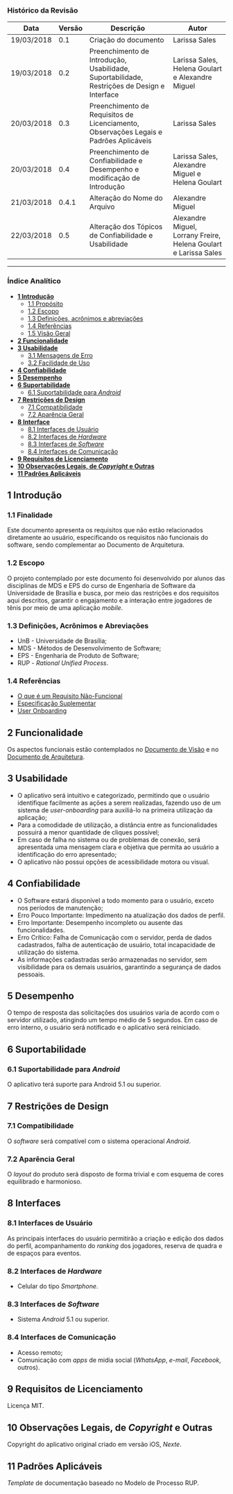 ### Histórico da Revisão
| Data | Versão | Descrição | Autor |
|---|---|---|---|
| 19/03/2018 | 0.1 | Criação do documento | Larissa Sales |
| 19/03/2018 | 0.2 | Preenchimento de Introdução, Usabilidade, Suportabilidade, Restrições de Design e Interface | Larissa Sales, Helena Goulart e Alexandre Miguel |
| 20/03/2018 | 0.3 | Preenchimento de Requisitos de Licenciamento, Observações Legais e Padrões Aplicáveis | Larissa Sales |
| 20/03/2018 | 0.4 | Preenchimento de Confiabilidade e Desempenho e modificação de Introdução | Larissa Sales, Alexandre Miguel e Helena Goulart |
| 21/03/2018 | 0.4.1 | Alteração do Nome do Arquivo | Alexandre Miguel |
| 22/03/2018 | 0.5 | Alteração dos Tópicos de Confiabilidade e Usabilidade | Alexandre Miguel, Lorrany Freire, Helena Goulart e Larissa Sales |

-------------------------------------------------------------------------------------------------

### Índice Analítico
* [**1 Introdução**](#1-Introdução)
  * [1.1 Propósito](#11-Propósito)
  * [1.2 Escopo](#12-Escopo)
  * [1.3 Definições, acrônimos e abreviações](#13-Definições,-acrônimos-e-abreviações)
  * [1.4 Referências](#14-Referências)
  * [1.5 Visão Geral](#15-Visão-geral)
* [**2 Funcionalidade**](#2-Funcionalidade)
* [**3 Usabilidade**](#3-Usabilidade)
  * [3.1 Mensagens de Erro](#31-Mensagens-de-Erro)
  * [3.2 Facilidade de Uso](#32-Facilidade-de-Uso)
* [**4 Confiabilidade**](#4-Confiabilidade)
* [**5 Desempenho**](#5-Desempenho)
* [**6 Suportabilidade**](#6-Restrições)
  * [6.1 Suportabilidade para _Android_](#61-Suportabilidade-para-_Android_)
* [**7 Restrições de Design**](#7-Restrições-de-Design)
  * [7.1 Compatibilidade](#71-Compatibilidade)
  * [7.2 Aparência Geral](#72-Aparência-Geral)
* [**8 Interface**](#8-Interface)
    * [8.1 Interfaces de Usuário](#81-Interfaces-de-Usuário)
    * [8.2 Interfaces de _Hardware_](#82-Interfaces-de-_Hardware_)
    * [8.3 Interfaces de _Software_](#83-Interfaces-de-_Software_)
    * [8.4 Interfaces de Comunicação](#84-Interfaces-de-Comunicação)
* [**9	Requisitos de Licenciamento**](#9-Requisitos-de-Licenciamento)
* [**10	Observações Legais, de _Copyright_ e Outras**](#10-Observações-Legais,-de-_Copyright_-e-Outras)
* [**11	Padrões Aplicáveis**](#11-Padrões-Aplicáveis)


## 1 Introdução

### 1.1 Finalidade

Este documento apresenta os requisitos que não estão relacionados diretamente ao usuário, especificando os requisitos não funcionais do software, sendo complementar ao Documento de Arquitetura.

### 1.2 Escopo

O projeto contemplado por este documento foi desenvolvido por alunos das disciplinas de MDS e EPS do curso de Engenharia de Software da Universidade de Brasília e busca, por meio das restrições e dos requisitos aqui descritos, garantir o engajamento e a interação entre jogadores de tênis por meio de uma aplicação _mobile_.

### 1.3 Definições, Acrônimos e Abreviações   

  - UnB - Universidade de Brasília;
  - MDS - Métodos de Desenvolvimento de Software;
  - EPS - Engenharia de Produto de Software;
  - RUP - _Rational Unified Process_.

### 1.4 Referências
* [O que é um Requisito Não-Funcional](http://www.ateomomento.com.br/o-que-e-um-requisito-nao-funcional/)
* [Especificação Suplementar](http://www.funpar.ufpr.br:8080/rup/webtmpl/templates/req/rup_sspec.htm)
* [User Onboarding](http://useronboarding.com.br/user-onboard/)


## 2 Funcionalidade

Os aspectos funcionais estão contemplados no [Documento de Visão]() e no [Documento de Arquitetura]().

## 3 Usabilidade

 - O aplicativo será intuitivo e categorizado, permitindo que o usuário identifique facilmente as ações a serem realizadas, fazendo uso de um sistema de _user-onboarding_ para auxiliá-lo na primeira utilização da aplicação;
 - Para a comodidade de utilização, a distância entre as funcionalidades possuirá a menor quantidade de cliques possível;
 - Em caso de falha no sistema ou de problemas de conexão, será apresentada uma mensagem clara e objetiva que permita ao usuário a identificação do erro apresentado;
 - O aplicativo não possui opções de acessibilidade motora ou visual.

## 4 Confiabilidade

 - O Software estará disponível a todo momento para o usuário, exceto nos períodos de manutenção;
 - Erro Pouco Importante: Impedimento na atualização dos dados de perfil.
 - Erro Importante: Desempenho incompleto ou ausente das funcionalidades.
 - Erro Crítico: Falha de Comunicação com o servidor, perda de dados cadastrados, falha de autenticação de usuário, total incapacidade de utilização do sistema.
 - As informações cadastradas serão armazenadas no servidor, sem visibilidade para os demais usuários, garantindo a segurança de dados pessoais.


## 5 Desempenho

O tempo de resposta das solicitações dos usuários varia de acordo com o servidor utilizado, atingindo um tempo médio de 5 segundos. Em caso de erro interno, o usuário será notificado e o aplicativo será reiniciado.

## 6 Suportabilidade

### 6.1 Suportabilidade para _Android_

O aplicativo terá suporte para Android 5.1 ou superior.

## 7 Restrições de Design

### 7.1 Compatibilidade

O _software_ será compatível com o sistema operacional _Android_.

### 7.2 Aparência Geral

O _layout_ do produto será disposto de forma trivial e com esquema de cores equilibrado e harmonioso.

## 8  Interfaces            

### 8.1 Interfaces de Usuário  

As principais interfaces do usuário permitirão a criação e edição dos dados do perfil, acompanhamento do _ranking_ dos jogadores, reserva de quadra e de espaços para eventos.

### 8.2 Interfaces de _Hardware_

- Celular do tipo _Smartphone_.

### 8.3 Interfaces de _Software_  

- Sistema _Android_ 5.1 ou superior.

### 8.4 Interfaces de Comunicação

- Acesso remoto;
- Comunicação com _apps_ de midia social (_WhatsApp_, _e-mail_, _Facebook_, outros).

## 9 Requisitos de Licenciamento  

Licença MIT.

## 10 Observações Legais, de _Copyright_ e Outras

Copyright do aplicativo original criado em versão iOS, _Nexte_.

## 11 Padrões Aplicáveis

_Template_ de documentação baseado no Modelo de Processo RUP.
